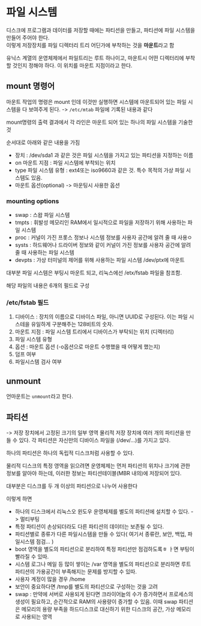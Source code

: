 # 파일 시스템 

디스크에 프로그램과 데이터를 저장할 때에는 파티션을 만들고, 파티션에 파일 시스템을 만들어 주어야 한다.    
이렇게  저장장치를 파일 디렉터리 트리 어딘가에 부착하는 것을 **마운트**라고 함    

유닉스 계열의 운영체제에서 파일트리는 루트 하나이고, 마운트시 어떤 디렉터리에 부착할 것인지 정해야 하다. 이 위치를 마운트 지점이라고 한다.

## mount 명령어

마운트 작업의 명령은 mount 인데 이것만 실행하면 시스템에 마운트되어 있는 파일 시스템을 다 보여주게 된다.
-> `/etc/mtab` 파일에 기록된 내용과 같다

mount명령의 출력 결과에서 각 라인은 마운트 되어 있는 하나의 파일 시스템을 기술한 것 

순서대로 아래와 같은 내용을 가짐

- 장치 : /dev/sda1 과 같은 것은 파일 시스템을 가지고 있는 파티션을 지정하는 이름     
- on 마운트 지점 : 파일 시스템에 부착되는 위치     
- type 파일 시스템 유형 : ext4또는 iso9660과 같은 것. 특수 목적의 가상 파일 시스템도 있음.    
- 마운트 옵션(optional) -> 마운팅시 사용한 옵션   

### mounting options

- swap : 스왑 파일 시스템
- tmpts : 휘발성 메모리인 RAM에서 일시적으로 파일을 저장하기 위해 사용하는 파일 시스템
- proc : 커널이 가진 프롯스 정보나 시스템 정보를 사용자 공간에 알려 줄 때 사용ㅇ
- systs : 하드웨어나 드라이버 정보와 같이 커널이 가진 정보를 사용자 공간에 알려 줄 때 사용하는 파일 시스템 
- devpts : 가상 터미널의 제어를 위해 사용하는 파일 시스템 /dev/ptx에  마운트

대부분 파일 시스템은 부팅시 마운트 되고, 리눅스에선 /etx/fstab 파일을 참조함. 

해당 파일의 내용은 6개의 필드로 구성

### /etc/fstab 필드

1. 디바이스 : 장치의 이름으로 디바이스 파일, 아니면 UUID로 구성된다. 이는 파일 시스테을 유일하게 구분해주는 128비트의 숫자.
2. 마운트 지점 : 파일 시스템 트리에서 디바이스가 부탁되는 위치 (디렉터리)
3. 파일 시스템 유형 
4. 옵션 : 마운트 옵션 (-o옵션으로 마운트 수행했을 때 어떻게 했는지)
5. 덤프 여부
6. 파일시스템 검사 여부

## unmount 
언마운트는 `unmount`라고 한다. 

## 파티션 
-> 저장 장치에서 고정된 크기의 일부 영역
물리적 저장 장치에 여러 개의 파티션을 만들 수 있다. 
각 파티션은 자신만의 디바이스 파일을 (/dev/...)를 가지고 있다.

하나의 파티션은 하나의 독립적 디스크처럼 사용할 수 있다. 

물리적 디스크의 특정 영역을 읽으려면 운영체제는 먼저 파티션의 위치나 크기에 관한 정보를 알아야 하는데, 이러한 정보는 파티션테이블(MBR 내의)에 저장되어 있다. 

대부분은 디스크를 두 개 이상의 파티션으로 나누어 사용한다 

이렇게 하면
- 하나의 디스크에서 리눅스오 윈도우 운영체제를 별도의 파티션에 설치할 수 있다. -> 멀티부팅   
- 특정 파티션이 손상되더라도 다른 파티션의 데이터는 보존될 수 있다.   
- 파티션별로 종류가 다른 파일시스템을 만들 수 있다( 여기서 종류란, 보안, 백업, 파일시스템 점검... )
- boot 영역을 별도의 파티션으로 분리하여 특정 파티션만 점검하도록ㅎ ㅏ면 부팅이 빨라질 수 있따.
- 시스템 로그나 메일 등 많이 쌓이는 /var 영역을 별도의 파티션으로 분리하면 루트 파티션의 가용공간이 부족해지는 문제를 방지할 수 있따. 
- 사용자 계정이 많을 경우 /home
- 보안이 중요하다면 /tmp를 별도의 파티션으로 구성하는 것을 고려 
- swap : 만약에 서버로 사용되게 된다면 크라이어늩의 수가 증가하면서 프로세스의 생성이 필요하고, 순간적으로 RAM의 사용량이 증가할 수 있음. 
이때 swap 파티션은 메모리의 용량 부족을 하드디스크로 대신하기 위한 디스크의 공간, 가상 메모리로 사용되는 영역